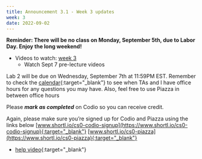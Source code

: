 ```yaml
---
title: Announcement 3.1 - Week 3 updates
week: 3
date: 2022-09-02
---
```

**Reminder: There will be no class on Monday, September 5th, due to Labor Day. Enjoy the long weekend!**

- Videos to watch: [week 3](../schedule/#week-3)
  - Watch Sept 7 pre-lecture videos

Lab 2 will be due on Wednesday, September 7th at 11:59PM EST. Remember to check the [calendar](https://hucs0.org/calendar){:target="_blank"} to see when TAs and I have office hours for any questions you may have. Also, feel free to use Piazza in between office hours

Please ***mark as completed*** on Codio so you can receive credit.


Again, please make sure you’re signed up for Codio and Piazza using the links below
[www.shortl.io/cs0-codio-signup](https://www.shortl.io/cs0-codio-signup){:target="_blank"}
[www.shortl.io/cs0-piazza](https://www.shortl.io/cs0-piazza){:target="_blank"}
  - [help video](https://drive.google.com/file/d/13o9itHCy7VSrCfLTmt6e_8FMQlPYC7zs/view?usp=sharing){:target="_blank"}

